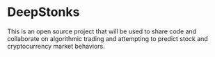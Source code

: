 # DeepStonks
This is an open source project that will be used to share code and collaborate on algorithmic trading and attempting to predict stock and cryptocurrency market behaviors.
